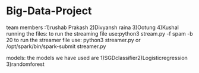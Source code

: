 # Big-Data-Project
team members :1)rushab Prakash 2)Divyansh raina 3)Ootung 4)Kushal
running the files:
to run the streaming file use:python3 stream.py -f spam -b 20
to run the streamer file use: python3 streamer.py or /opt/spark/bin/spark-submit streamer.py

models:
the models we have used are 1)SGDclassifier2)Logisticregression 3)randomforest 
